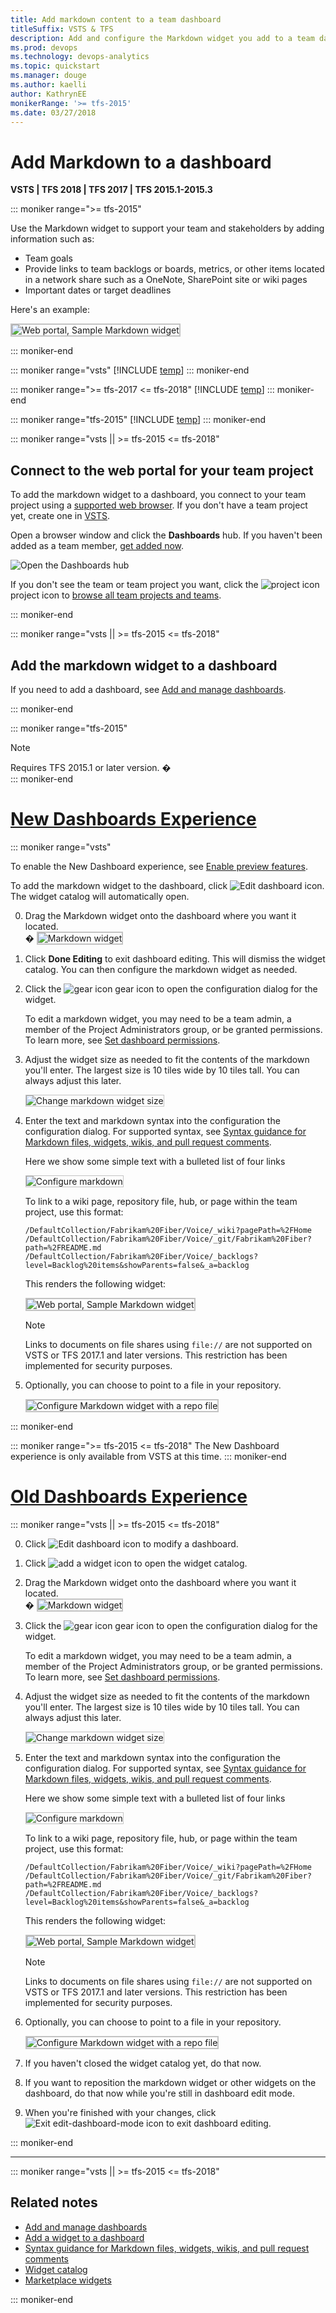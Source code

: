 ```yaml
---
title: Add markdown content to a team dashboard 
titleSuffix: VSTS & TFS
description: Add and configure the Markdown widget you add to a team dashboard  
ms.prod: devops
ms.technology: devops-analytics
ms.topic: quickstart
ms.manager: douge
ms.author: kaelli
author: KathrynEE
monikerRange: '>= tfs-2015'
ms.date: 03/27/2018
---
```


# Add Markdown to a dashboard

**VSTS | TFS 2018 | TFS 2017 | TFS 2015.1-2015.3**


<a id="markdown-widget">  </a> 

::: moniker range=">= tfs-2015"

Use the Markdown widget to support your team and stakeholders by adding information such as:  
- Team goals  
- Provide links to team backlogs or boards, metrics, or other items located in a network share such as a OneNote, SharePoint site or wiki pages   
- Important dates or target deadlines  

Here's an example:  

<img src="../../project/wiki/_img/markdown-guidance/markdown-widget-configured.png" alt="Web portal, Sample Markdown widget" style="border: 2px solid #C3C3C3;" /> 

::: moniker-end



::: moniker range="vsts"
[!INCLUDE [temp](../_shared/dashboard-prerequisites-vsts.md)]
::: moniker-end

::: moniker range=">= tfs-2017 <= tfs-2018"
[!INCLUDE [temp](../_shared/dashboard-prerequisites-tfs-2017-18.md)]
::: moniker-end

::: moniker range="tfs-2015"
[!INCLUDE [temp](../_shared/dashboard-prerequisites-tfs-2015.md)]
::: moniker-end


::: moniker range="vsts || >= tfs-2015 <= tfs-2018"

## Connect to the web portal for your team project 

To add the markdown widget to a dashboard, you connect to your team project using a [supported web browser](/tfs/server/compatibility#supported-browsers). If you don't have a team project yet, create one in [VSTS](../../organizations/accounts/create-organization-msa-or-work-student.md)<!--- or set one up in an [on-premises TFS](../../organizations/accounts/create-team-project)-->.

Open a browser window and click the **Dashboards** hub. If you haven't been added as a team member, [get added now](../../work/scale/multiple-teams.md#add-team-members).

![Open the Dashboards hub](_img/dashboards-go-to.png) 

If you don't see the team or team project you want, click the ![project icon](../../work/_img/icons/project-icon.png) project icon to [browse all team projects and teams](../../user-guide/organization-home-pages.md).  
 
::: moniker-end

::: moniker range="vsts || >= tfs-2015 <= tfs-2018"

## Add the markdown widget to a dashboard  

If you need to add a dashboard, see [Add and manage dashboards](dashboards.md).  

::: moniker-end

::: moniker range="tfs-2015"
> [!NOTE]   
> Requires TFS 2015.1 or later version. �  
::: moniker-end


# [New Dashboards Experience](#tab/new-query-exp) 

::: moniker range="vsts"

To enable the New Dashboard experience, see [Enable preview features](../../project/navigation/preview-features.md).  

To add the markdown widget to the dashboard, click ![Edit dashboard icon](_img/icons/edit-icon.png). The widget catalog will automatically open.  

0. Drag the Markdown widget onto the dashboard where you want it located.  
    �
	<img src="_img/widget-markdown-tile.png" alt="Markdown widget" style="border: 2px solid #C3C3C3;" />  

0. Click  **Done Editing** to exit dashboard editing. This will dismiss the widget catalog. You can then configure the markdown widget as needed.

0. Click the ![gear icon](../../_img/icons/gear-icon.png) gear icon to open the configuration dialog for the widget. 

	To edit a markdown widget, you may need to be a team admin, a member of the Project Administrators group, or be granted permissions. To learn more, see [Set dashboard permissions](dashboard-permissions.md). 

0. Adjust the widget size as needed to fit the contents of the markdown you'll enter. The largest size is 10 tiles wide by 10 tiles tall. You can always adjust this later. 

	<img src="_img/add-markdown-size.png" alt="Change markdown widget size" style="border: 1px solid #C3C3C3;" />  

0. Enter the text and markdown syntax into the configuration the configuration dialog. For supported syntax, see [Syntax guidance for Markdown files, widgets, wikis, and pull request comments](../../project/wiki/markdown-guidance.md).

	Here we show some simple text with a bulleted list of four links

	<img src="_img/add-markdown-configure.png" alt="Configure markdown" style="border: 1px solid #C3C3C3;" /> 

	To link to a wiki page, repository file, hub, or page within the team project, use this format: 

	`/DefaultCollection/Fabrikam%20Fiber/Voice/_wiki?pagePath=%2FHome`
	`/DefaultCollection/Fabrikam%20Fiber/Voice/_git/Fabrikam%20Fiber?path=%2FREADME.md`
	`/DefaultCollection/Fabrikam%20Fiber/Voice/_backlogs?level=Backlog%20items&showParents=false&_a=backlog`

	This renders the following widget: 

	<img src="../../project/wiki/_img/markdown-guidance/markdown-widget-configured.png" alt="Web portal, Sample Markdown widget" style="border: 2px solid #C3C3C3;" /> 

	>[!NOTE]  
	>Links to documents on file shares using `file://` are not supported on VSTS or TFS 2017.1 and later versions. This restriction has been implemented for security purposes.
	
0. Optionally, you can choose to point to a file in your repository. 

	<img src="_img/add-markdown-configure-repo-file.png" alt="Configure Markdown widget with a repo file" style="border: 2px solid #C3C3C3;" /> 



::: moniker-end

::: moniker range=">= tfs-2015 <= tfs-2018"
The New Dashboard experience is only available from VSTS at this time. 
::: moniker-end


# [Old Dashboards Experience](#tab/old-query-exp)

::: moniker range="vsts || >= tfs-2015 <= tfs-2018"

0. Click ![Edit dashboard icon](_img/edit-dashboard-icon.png) to modify a dashboard.  

0. Click ![add a widget icon](_img/add-widget-icon.png) to open the widget catalog.  

0. Drag the Markdown widget onto the dashboard where you want it located.  
    �
	<img src="_img/widget-markdown-tile.png" alt="Markdown widget" style="border: 2px solid #C3C3C3;" />  

0. Click the ![gear icon](../../_img/icons/gear-icon.png) gear icon to open the configuration dialog for the widget. 

	To edit a markdown widget, you may need to be a team admin, a member of the Project Administrators group, or be granted permissions. To learn more, see [Set dashboard permissions](dashboard-permissions.md). 

0. Adjust the widget size as needed to fit the contents of the markdown you'll enter. The largest size is 10 tiles wide by 10 tiles tall. You can always adjust this later. 

	<img src="_img/add-markdown-size.png" alt="Change markdown widget size" style="border: 1px solid #C3C3C3;" />  

0. Enter the text and markdown syntax into the configuration the configuration dialog. For supported syntax, see [Syntax guidance for Markdown files, widgets, wikis, and pull request comments](../../project/wiki/markdown-guidance.md).

	Here we show some simple text with a bulleted list of four links

	<img src="_img/add-markdown-configure.png" alt="Configure markdown" style="border: 1px solid #C3C3C3;" /> 

	To link to a wiki page, repository file, hub, or page within the team project, use this format: 

	`/DefaultCollection/Fabrikam%20Fiber/Voice/_wiki?pagePath=%2FHome`
	`/DefaultCollection/Fabrikam%20Fiber/Voice/_git/Fabrikam%20Fiber?path=%2FREADME.md`
	`/DefaultCollection/Fabrikam%20Fiber/Voice/_backlogs?level=Backlog%20items&showParents=false&_a=backlog`

	This renders the following widget: 

	<img src="../../project/wiki/_img/markdown-guidance/markdown-widget-configured.png" alt="Web portal, Sample Markdown widget" style="border: 2px solid #C3C3C3;" /> 

	>[!NOTE]  
	>Links to documents on file shares using `file://` are not supported on VSTS or TFS 2017.1 and later versions. This restriction has been implemented for security purposes.
	
0. Optionally, you can choose to point to a file in your repository. 

	<img src="_img/add-markdown-configure-repo-file.png" alt="Configure Markdown widget with a repo file" style="border: 2px solid #C3C3C3;" /> 

0. If you haven't closed the widget catalog yet, do that now.

0. If you want to reposition the markdown widget or other widgets on the dashboard, do that now while you're still in dashboard edit mode. 

0. When you're finished with your changes, click ![Exit edit-dashboard-mode icon](_img/exit-edit-dashboard-mode-icon.png) to exit dashboard editing.

::: moniker-end

---


::: moniker range="vsts || >= tfs-2015 <= tfs-2018"

## Related notes

- [Add and manage dashboards](dashboards.md)
- [Add a widget to a dashboard](add-widget-to-dashboard.md)
- [Syntax guidance for Markdown files, widgets, wikis, and pull request comments](../../project/wiki/markdown-guidance.md)
- [Widget catalog](widget-catalog.md)
- [Marketplace widgets](https://marketplace.visualstudio.com/search?term=widget&target=VSTS&category=All%20categories&sortBy=Relevance)

::: moniker-end
